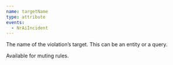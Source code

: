 ```yaml
---
name: targetName
type: attribute
events:
  - NrAiIncident
---
```


The name of the violation’s target. This can be an entity or a query.

Available for muting rules.